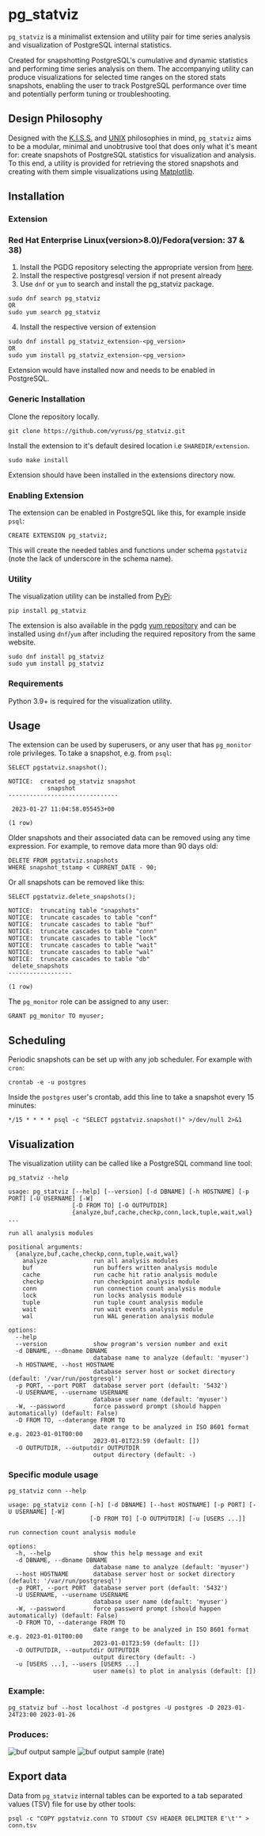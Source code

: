 # pg_statviz

`pg_statviz` is a minimalist extension and utility pair for time series analysis and visualization
of PostgreSQL internal statistics.

Created for snapshotting PostgreSQL's cumulative and dynamic statistics and performing time series
analysis on them. The accompanying utility can produce visualizations for selected time ranges on
the stored stats snapshots, enabling the user to track PostgreSQL performance over time and
potentially perform tuning or troubleshooting.

## Design Philosophy

Designed with the [K.I.S.S.](https://en.wikipedia.org/wiki/KISS_principle) and
[UNIX](https://en.wikipedia.org/wiki/Unix_philosophy) philosophies in mind, `pg_statviz` aims to be
a modular, minimal and unobtrusive tool that does only what it's meant for: create snapshots
of PostgreSQL statistics for visualization and analysis. To this end, a utility is provided for
retrieving the stored snapshots and creating with them simple visualizations using
[Matplotlib](https://github.com/matplotlib/matplotlib).

## Installation

### Extension

### Red Hat Enterprise Linux(version>8.0)/Fedora(version: 37 & 38)

1. Install the PGDG repository selecting the appropriate version from [here](https://www.postgresql.org/download/linux/redhat).
2. Install the respective postgresql version if not present already
3. Use `dnf` or `yum` to search and install the pg_statviz package.
```
sudo dnf search pg_statviz
OR
sudo yum search pg_statviz
```

4. Install the respective version of extension 
```
sudo dnf install pg_statviz_extension-<pg_version>
OR
sudo yum install pg_statviz_extension-<pg_version>
```

Extension would have installed now and needs to be enabled in PostgreSQL.
### Generic Installation

Clone the repository locally.
```
git clone https://github.com/vyruss/pg_statviz.git 
```
Install the extension to it's default desired location i.e `SHAREDIR/extension`.
```
sudo make install
```

Extension should have been installed in the extensions directory now.

### Enabling Extension
The extension can be enabled in PostgreSQL like this, for example inside `psql`:

    CREATE EXTENSION pg_statviz;

This will create the needed tables and functions under schema `pgstatviz` (note the lack of 
underscore in the schema name).

### Utility

The visualization utility can be installed from [PyPi](https://pypi.org/project/pg_statviz/):

    pip install pg_statviz

The extension is also available in the pgdg [yum repository](https://www.postgresql.org/download/linux/redhat/) and can be installed using `dnf`/`yum` after including the required repository from the same website.
```
sudo dnf install pg_statviz
sudo yum install pg_statviz
```

### Requirements

Python 3.9+ is required for the visualization utility.

## Usage

The extension can be used by superusers, or any user that has `pg_monitor` role privileges. To take 
a snapshot, e.g. from `psql`:

    SELECT pgstatviz.snapshot();

```
NOTICE:  created pg_statviz snapshot
           snapshot
-------------------------------

 2023-01-27 11:04:58.055453+00

(1 row)
````

Older snapshots and their associated data can be removed using any time expression. For example, to 
remove data more than 90 days old:

    DELETE FROM pgstatviz.snapshots
    WHERE snapshot_tstamp < CURRENT_DATE - 90;

Or all snapshots can be removed like this:

    SELECT pgstatviz.delete_snapshots();

```
NOTICE:  truncating table "snapshots"
NOTICE:  truncate cascades to table "conf"
NOTICE:  truncate cascades to table "buf"
NOTICE:  truncate cascades to table "conn"     
NOTICE:  truncate cascades to table "lock"
NOTICE:  truncate cascades to table "wait"                
NOTICE:  truncate cascades to table "wal"
NOTICE:  truncate cascades to table "db"
 delete_snapshots 
------------------

(1 row)
```

The `pg_monitor` role can be assigned to any user:

    GRANT pg_monitor TO myuser;

## Scheduling

Periodic snapshots can be set up with any job scheduler. For example with `cron`:

    crontab -e -u postgres

Inside the `postgres` user's crontab, add this line to take a snapshot every 15 minutes:

    */15 * * * * psql -c "SELECT pgstatviz.snapshot()" >/dev/null 2>&1

## Visualization

The visualization utility can be called like a PostgreSQL command line tool:

    pg_statviz --help

```
usage: pg_statviz [--help] [--version] [-d DBNAME] [-h HOSTNAME] [-p PORT] [-U USERNAME] [-W]
                  [-D FROM TO] [-O OUTPUTDIR]
                  {analyze,buf,cache,checkp,conn,lock,tuple,wait,wal} ...

run all analysis modules

positional arguments:
  {analyze,buf,cache,checkp,conn,tuple,wait,wal}
    analyze             run all analysis modules
    buf                 run buffers written analysis module
    cache               run cache hit ratio analysis module
    checkp              run checkpoint analysis module
    conn                run connection count analysis module
    lock                run locks analysis module
    tuple               run tuple count analysis module
    wait                run wait events analysis module
    wal                 run WAL generation analysis module

options:
  --help
  --version             show program's version number and exit
  -d DBNAME, --dbname DBNAME
                        database name to analyze (default: 'myuser')
  -h HOSTNAME, --host HOSTNAME
                        database server host or socket directory (default: '/var/run/postgresql')
  -p PORT, --port PORT  database server port (default: '5432')
  -U USERNAME, --username USERNAME
                        database user name (default: 'myuser')
  -W, --password        force password prompt (should happen automatically) (default: False)
  -D FROM TO, --daterange FROM TO
                        date range to be analyzed in ISO 8601 format e.g. 2023-01-01T00:00
                        2023-01-01T23:59 (default: [])
  -O OUTPUTDIR, --outputdir OUTPUTDIR
                        output directory (default: -)
```

### Specific module usage

    pg_statviz conn --help

```
usage: pg_statviz conn [-h] [-d DBNAME] [--host HOSTNAME] [-p PORT] [-U USERNAME] [-W]
                       [-D FROM TO] [-O OUTPUTDIR] [-u [USERS ...]]

run connection count analysis module

options:
  -h, --help            show this help message and exit
  -d DBNAME, --dbname DBNAME
                        database name to analyze (default: 'myuser')
  --host HOSTNAME       database server host or socket directory (default: '/var/run/postgresql')
  -p PORT, --port PORT  database server port (default: '5432')
  -U USERNAME, --username USERNAME
                        database user name (default: 'myuser')
  -W, --password        force password prompt (should happen automatically) (default: False)
  -D FROM TO, --daterange FROM TO
                        date range to be analyzed in ISO 8601 format e.g. 2023-01-01T00:00
                        2023-01-01T23:59 (default: [])
  -O OUTPUTDIR, --outputdir OUTPUTDIR
                        output directory (default: -)
  -u [USERS ...], --users [USERS ...]
                        user name(s) to plot in analysis (default: [])
```

### Example:

    pg_statviz buf --host localhost -d postgres -U postgres -D 2023-01-24T23:00 2023-01-26


### Produces:
![buf output sample](src/pg_statviz/libs/pg_statviz_localhost_5432_buf.png)
![buf output sample (rate)](src/pg_statviz/libs/pg_statviz_localhost_5432_buf_rate.png)


## Export data

Data from `pg_statviz` internal tables can be exported to a tab separated values (TSV) file for use 
by other tools:


    psql -c "COPY pgstatviz.conn TO STDOUT CSV HEADER DELIMITER E'\t'" > conn.tsv
    
